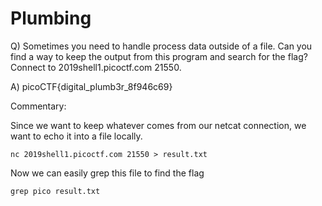 # Plumbing

Q) Sometimes you need to handle process data outside of a file. Can you find a way to keep the output from this program and search for the flag? Connect to 2019shell1.picoctf.com 21550.

A) picoCTF{digital_plumb3r_8f946c69}

Commentary:

Since we want to keep whatever comes from our netcat connection, we want to echo it into a file locally.
```
nc 2019shell1.picoctf.com 21550 > result.txt
```

Now we can easily grep this file to find the flag

```
grep pico result.txt
```
